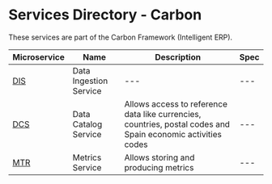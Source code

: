 # Services Directory - Carbon

These services are part of the Carbon Framework (Intelligent ERP).

| Microservice | Name | Description | Spec |
| - | - | - | - |
| [DIS](./dis.md) | Data Ingestion Service | --- | --- |
| [DCS](./dcs.md) | Data Catalog Service | Allows access to reference data like currencies, countries, postal codes and Spain economic activities codes | --- |
| [MTR](./mtr.md) | Metrics Service | Allows storing and producing metrics | --- |
